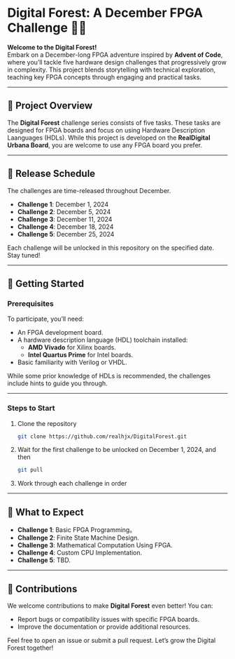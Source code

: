 # Digital Forest: A December FPGA Challenge 🌲✨

**Welcome to the Digital Forest!**  
Embark on a December-long FPGA adventure inspired by **Advent of Code**, where you’ll tackle five hardware design challenges that progressively grow in complexity. This project blends storytelling with technical exploration, teaching key FPGA concepts through engaging and practical tasks.

---

## 🌟 Project Overview

The **Digital Forest** challenge series consists of five tasks. These tasks are designed for FPGA boards and focus on using Hardware Description Laanguages (HDLs). While this project is developed on the **RealDigital Urbana Board**, you are welcome to use any FPGA board you prefer.

---

## 📅 Release Schedule

The challenges are time-released throughout December.

- **Challenge 1**: December 1, 2024
- **Challenge 2**: December 5, 2024
- **Challenge 3**: December 11, 2024
- **Challenge 4**: December 18, 2024
- **Challenge 5**: December 25, 2024

Each challenge will be unlocked in this repository on the specified date. Stay tuned!

---

## 🚀 Getting Started

### Prerequisites
To participate, you’ll need:
- An FPGA development board.
- A hardware description language (HDL) toolchain installed:
  - **AMD Vivado** for Xilinx boards.
  - **Intel Quartus Prime** for Intel boards.
- Basic familiarity with Verilog or VHDL.

While some prior knowledge of HDLs is recommended, the challenges include hints to guide you through.

---

### Steps to Start
1. Clone the repository
   ```bash
   git clone https://github.com/realhjx/DigitalForest.git
   ```
2. Wait for the first challenge to be unlocked on December 1, 2024, and then
   ```bash
   git pull
   ```
4. Work through each challenge in order
   
---

## 📜 What to Expect

- **Challenge 1**: Basic FPGA Programming。
- **Challenge 2**: Finite State Machine Design.
- **Challenge 3**: Mathematical Computation Using FPGA.
- **Challenge 4**: Custom CPU Implementation.
- **Challenge 5**: TBD.

---

## 🤝 Contributions

We welcome contributions to make **Digital Forest** even better! You can:
- Report bugs or compatibility issues with specific FPGA boards.
- Improve the documentation or provide additional resources.

Feel free to open an issue or submit a pull request. Let’s grow the Digital Forest together!
